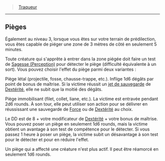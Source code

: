 ﻿---
!GenericItem
Name: Pièges
Id: ranger_tracker_hd.md#pièges
ParentLink: ranger_tracker_hd.md#traqueur
ParentName: Traqueur
NameLevel: 2
Attributes: {}
AttributesDictionary: >+
  {}

---
> [Traqueur](hd_ranger_tracker.md)

---

## Pièges

Également au niveau 3, lorsque vous êtes sur votre terrain de prédilection, vous êtes capable de piéger une zone de 3 mètres de côté en seulement 5 minutes.

Toute créature qui s'apprête à entrer dans la zone piégée doit faire un test de [Sagesse (Perception)](hd_abilities_wisdom_perception.md) pour détecter le piège (difficulté équivalente à un sort). Vous pouvez choisir l'effet du piège parmi deux variantes :

Piège létal (projectile, fosse, chausse-trappe, etc.). Inflige 1d6 dégâts par point de bonus de maîtrise. Si la victime réussit un [jet de sauvegarde](hd_abilities_jets_de_sauvegarde.md) de [Dextérité](hd_abilities_dexterity.md), elle ne subit que la moitié des dégâts.

Piège immobilisant (filet, collet, liane, etc.). La victime est entravée pendant 2d6 rounds. À son tour, elle peut utiliser son action pour se délivrer en réussissant une sauvegarde de [Force](hd_abilities_strength.md) ou de [Dextérité](hd_abilities_dexterity.md) au choix.

Le DD est de 8 + votre modificateur de [Dextérité](hd_abilities_dexterity.md) + votre bonus de maîtrise. Vous pouvez poser un piège en seulement 1d6 rounds, mais la victime obtient un avantage à son test de compétence pour le détecter. Si vous passez 1 heure à poser un piège, la victime subit un désavantage à son test pour le détecter et pour en réduire l'effet.

Un piège qui a affecté une créature n'est plus actif. Il peut être réamorcé en seulement 1d6 rounds.

